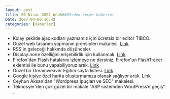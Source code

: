 ```yaml
---
layout: post
title: 06 Nisan 2007 Web&#039;den seçme haberler
Date: 2007-04-06 16:42
categories: [Haberler]
---
```


-   Kolay şekilde ajax kodları yazmamız için ücretsiz bir editör TIBCO.
-   Güzel web tasarımı yapmanın prensipleri makalesi. [Link][1]
-   RSS'in geleceği hakkında düşünceler.
-   Display:none özelliğini erişebilirlik için kullanmak. [Link][3]
-   Firefox'dan Flash hatalarını izlemeye ne dersiniz, Firefox'un
    FlashTracer eklentisi ile bunu yapabiliyoruz artık. [Link][4]
-   Güzel bir Dreamweaver Eğitim sayfa listesi. [Link][5]
-   Google kişiye özel harita oluşturmamıza olanak sağlıyor artık.
    [Link][6]
-   Ceyhun Aksan'dan "Wordpress İpuçları ve SEO" makalesi.
-   Teknosyer'den çok güzel bir makale "ASP sistemden WordPress’e geçiş"
    .


  [1]: http://www.sitepoint.com/article/principles-beautiful-web-design
    "Link"
  [3]: http://sonspring.com/journal/accessible-display-none "Link"
  [4]: https://addons.mozilla.org/en-US/firefox/search?q=FlashTracer&status=4
    "Link"
  [5]: http://www.smashingmagazine.com/2007/04/04/adobe-dreamweaver-tutorials/
    "Link"
  [6]: http://googlesystem.blogspot.com/2007/04/create-personalized-google-maps.html
